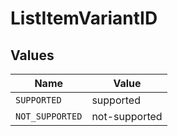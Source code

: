 # ListItemVariantID


## Values

| Name            | Value           |
| --------------- | --------------- |
| `SUPPORTED`     | supported       |
| `NOT_SUPPORTED` | not-supported   |